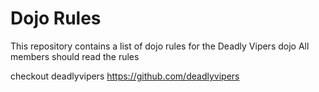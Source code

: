 Dojo Rules
==========

This repository contains a list of dojo rules for the Deadly Vipers dojo
All members should read the rules

checkout deadlyvipers https://github.com/deadlyvipers

